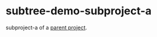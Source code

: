 # subtree-demo-subproject-a

subproject-a of a [parent project](https://github.com/AMerkuri/subtree-demo-parent-project).
